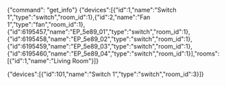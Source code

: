 {"command": "get_info"}
{"devices":[{"id":1,"name":"Switch 1","type":"switch","room_id":1},{"id":2,"name":"Fan 1","type":"fan","room_id":1},{"id":6195457,"name":"EP_5e89_01","type":"switch","room_id":1},{"id":6195458,"name":"EP_5e89_02","type":"switch","room_id":1},{"id":6195459,"name":"EP_5e89_03","type":"switch","room_id":1},{"id":6195460,"name":"EP_5e89_04","type":"switch","room_id":1}],"rooms":[{"id":1,"name":"Living Room"}]}

{"devices":[{"id":101,"name":"Switch 1","type":"switch","room_id":3}]}